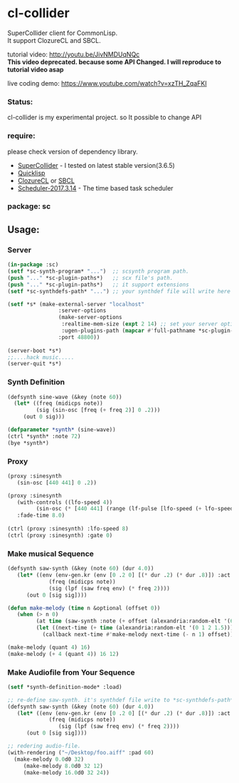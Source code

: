 # cl-collider
SuperCollider client for CommonLisp.  
It support ClozureCL and SBCL.  

tutorial video: <http://youtu.be/JivNMDUqNQc>   
**This video deprecated. because some API Changed. I will reproduce to tutorial video asap**     

live coding demo: <https://www.youtube.com/watch?v=xzTH_ZqaFKI>  

### Status:
cl-collider is my experimental project. so It possible to change API

### require:

please check version of dependency library.

- [SuperCollider](http://supercollider.sourceforge.net) - I tested on latest stable version(3.6.5)
- [Quicklisp](http://www.quicklisp.org)
- [ClozureCL](http://www.clozure.com/clozurecl.html) or [SBCL](http://www.sbcl.org)
- [Scheduler-2017.3.14](http://github.com/byulparan/scheduler) - The time based task scheduler

### package: sc

## Usage:
### Server
```cl
(in-package :sc)
(setf *sc-synth-program* "...")  ;; scsynth program path.
(push "..." *sc-plugin-paths*)   ;; scx file's path.
(push "..." *sc-plugin-paths*)   ;; it support extensions
(setf *sc-synthdefs-path* "...") ;; your synthdef file will write here

(setf *s* (make-external-server "localhost"
				:server-options
				(make-server-options
				 :realtime-mem-size (expt 2 14) ;; set your server option
				 :ugen-plugins-path (mapcar #'full-pathname *sc-plugin-paths*))
				:port 48800))
				
(server-boot *s*)
;;....hack music.....
(server-quit *s*)
```
### Synth Definition
```cl	
(defsynth sine-wave (&key (note 60))
  (let* ((freq (midicps note))
         (sig (sin-osc [freq (+ freq 2)] 0 .2)))
     (out 0 sig)))

(defparameter *synth* (sine-wave))
(ctrl *synth* :note 72)
(bye *synth*)
```
### Proxy
```cl
(proxy :sinesynth
   (sin-osc [440 441] 0 .2))

(proxy :sinesynth
   (with-controls ((lfo-speed 4))
         (sin-osc (* [440 441] (range (lf-pulse [lfo-speed (+ lfo-speed .2)]) 0 1)) 0 .2))
   :fade-time 8.0)
   
(ctrl (proxy :sinesynth) :lfo-speed 8)
(ctrl (proxy :sinesynth) :gate 0)
```
### Make musical Sequence
```cl
(defsynth saw-synth (&key (note 60) (dur 4.0))
   (let* ((env (env-gen.kr (env [0 .2 0] [(* dur .2) (* dur .8)]) :act :free))
             (freq (midicps note))
    		 (sig (lpf (saw freq env) (* freq 2))))
	  (out 0 [sig sig])))

(defun make-melody (time n &optional (offset 0))
   (when (> n 0)
         (at time (saw-synth :note (+ offset (alexandria:random-elt '(62 65 69 72)))))
         (let ((next-time (+ time (alexandria:random-elt '(0 1 2 1.5)))))
           (callback next-time #'make-melody next-time (- n 1) offset))))

(make-melody (quant 4) 16)
(make-melody (+ 4 (quant 4)) 16 12)
```
### Make Audiofile from Your Sequence
```cl
(setf *synth-definition-mode* :load)

;; re-define saw-synth. it's synthdef file write to *sc-synthdefs-path*.
(defsynth saw-synth (&key (note 60) (dur 4.0))
   (let* ((env (env-gen.kr (env [0 .2 0] [(* dur .2) (* dur .8)]) :act :free))
             (freq (midicps note))
                (sig (lpf (saw freq env) (* freq 2))))
	  (out 0 [sig sig])))

;; redering audio-file.
(with-rendering ("~/Desktop/foo.aiff" :pad 60)
  (make-melody 0.0d0 32)
     (make-melody 8.0d0 32 12)
     (make-melody 16.0d0 32 24))
```

